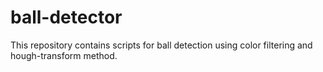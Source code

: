 # ball-detector
This repository contains scripts for ball detection using color filtering and hough-transform method.
